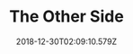 ---
title: The Other Side
artist: LukHash
date: 2018-12-30T02:09:10.579Z
cover: /img/a1320994375_10.jpg
styles:
  - Electronica
  - Chiptunes
links:
  spotify: https://play.spotify.com/album/5jvE3154gLNiw3MDpjd7WH
  youtube: https://music.youtube.com/watch?v=k5B_9sJ1FDI
  applemusic: https://itunes.apple.com/us/album/the-other-side/1004301530?uo=4
  soundcloud: ""
  bandcamp: https://lukhash.bandcamp.com/album/the-other-side
  googleplay: https://play.google.com/music/m/Bnjkbnxj6xk3qnipvcmtrni4h5y?signup_if_needed=1
  deezer: https://www.deezer.com/album/10603786
---